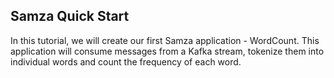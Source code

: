 ## Samza Quick Start

In this tutorial, we will create our first Samza application - WordCount. This application will consume messages from a Kafka stream, tokenize them into individual words and count the frequency of each word.
